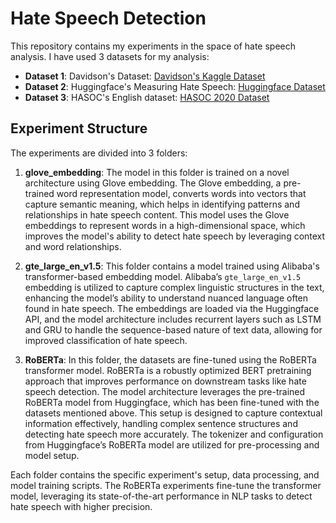 # Hate Speech Detection

This repository contains my experiments in the space of hate speech analysis. I have used 3 datasets for my analysis:

- **Dataset 1**: Davidson's Dataset: [Davidson's Kaggle Dataset](https://www.kaggle.com/datasets/eldrich/hate-speech-offensive-tweets-by-davidson-et-al)
- **Dataset 2**: Huggingface's Measuring Hate Speech: [Huggingface Dataset](https://huggingface.co/datasets/ucberkeley-dlab/measuring-hate-speech)
- **Dataset 3**: HASOC's English dataset: [HASOC 2020 Dataset](https://hasocfire.github.io/hasoc/2020/files/English_2020.zip)

## Experiment Structure

The experiments are divided into 3 folders:

1. **glove_embedding**: The model in this folder is trained on a novel architecture using Glove embedding. The Glove embedding, a pre-trained word representation model, converts words into vectors that capture semantic meaning, which helps in identifying patterns and relationships in hate speech content. This model uses the Glove embeddings to represent words in a high-dimensional space, which improves the model's ability to detect hate speech by leveraging context and word relationships.
  
2. **gte_large_en_v1.5**: This folder contains a model trained using Alibaba's transformer-based embedding model. Alibaba’s `gte_large_en_v1.5` embedding is utilized to capture complex linguistic structures in the text, enhancing the model’s ability to understand nuanced language often found in hate speech. The embeddings are loaded via the Huggingface API, and the model architecture includes recurrent layers such as LSTM and GRU to handle the sequence-based nature of text data, allowing for improved classification of hate speech.

3. **RoBERTa**: In this folder, the datasets are fine-tuned using the RoBERTa transformer model. RoBERTa is a robustly optimized BERT pretraining approach that improves performance on downstream tasks like hate speech detection. The model architecture leverages the pre-trained RoBERTa model from Huggingface, which has been fine-tuned with the datasets mentioned above. This setup is designed to capture contextual information effectively, handling complex sentence structures and detecting hate speech more accurately. The tokenizer and configuration from Huggingface’s RoBERTa model are utilized for pre-processing and model setup.

Each folder contains the specific experiment's setup, data processing, and model training scripts. The RoBERTa experiments fine-tune the transformer model, leveraging its state-of-the-art performance in NLP tasks to detect hate speech with higher precision.
